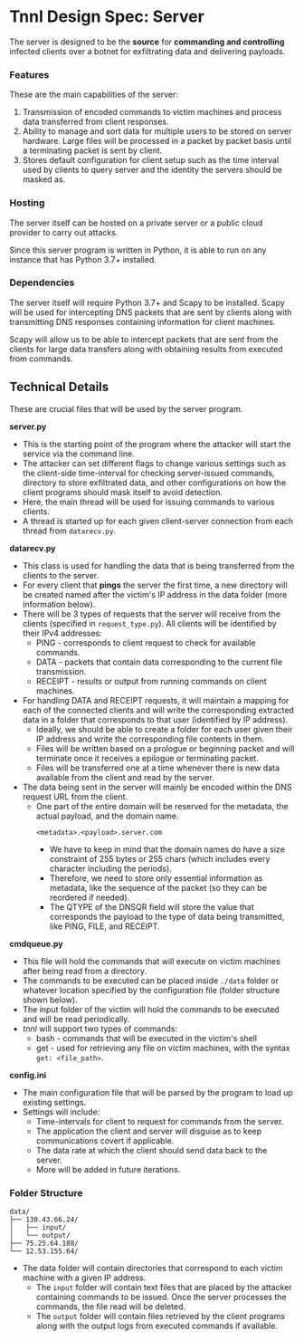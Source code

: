 # Tnnl Design Spec: Server

The server is designed to be the **source** for **commanding and controlling** infected clients over a botnet for exfiltrating data and delivering payloads. 



### Features

These are the main capabilities of the server:

1. Transmission of encoded commands to victim machines and process data transferred from client responses.
2. Ability to manage and sort data for multiple users to be stored on server hardware. Large files will be processed in a packet by packet basis until a terminating packet is sent by client.
3. Stores default configuration for client setup such as the time interval used by clients to query server and the identity the servers should be masked as.

### Hosting

The server itself can be hosted on a private server or a public cloud provider to carry out attacks.

Since this server program is written in Python, it is able to run on any instance that has Python 3.7+ installed.

### Dependencies

The server itself will require Python 3.7+ and Scapy to be installed. Scapy will be used for intercepting DNS packets that are sent by clients along with transmitting DNS responses containing information for client machines.

Scapy will allow us to be able to intercept packets that are sent from the clients for large data transfers along with obtaining results from executed from commands.

## Technical Details

These are crucial files that will be used by the server program.

**server.py**

* This is the starting point of the program where the attacker will start the service via the command line.
* The attacker can set different flags to change various settings such as the client-side time-interval for checking server-issued commands, directory to store exfiltrated data, and other configurations on how the client programs should mask itself to avoid detection.
* Here, the main thread will be used for issuing commands to various clients.
* A thread is started up for each given client-server connection from each thread from `datarecv.py`.

**datarecv.py**

* This class is used for handling the data that is being transferred from the clients to the server.
* For every client that **pings** the server the first time, a new directory will be created named after the victim's IP address in the data folder (more information below).
* There will be 3 types of requests that the server will receive from the clients (specified in `request_type.py`). All clients will be identified by their IPv4 addresses:
  * PING - corresponds to client request to check for available commands.
  * DATA - packets that contain data corresponding to the current file transmission.
  * RECEIPT - results or output from running commands on client machines.
* For handling DATA and RECEIPT requests, it will maintain a mapping for each of the connected clients and will write the corresponding extracted data in a folder that corresponds to that user (identified by IP address).
  * Ideally, we should be able to create a folder for each user given their IP address and write the corresponding file contents in them.
  * Files will be written based on a prologue or beginning packet and will terminate once it receives a epilogue or terminating packet.
  * Files will be transferred one at a time whenever there is new data available from the client and read by the server.
* The data being sent in the server will mainly be encoded within the DNS request URL from the client.
  * One part of the entire domain will be reserved for the metadata, the actual payload, and the domain name.
    ```
    <metadata>.<payload>.server.com
    ```
    * We have to keep in mind that the domain names do have a size constraint of 255 bytes or 255 chars (which includes every character including the periods).
    * Therefore, we need to store only essential information as metadata, like the sequence of the packet (so they can be reordered if needed).
    * The QTYPE of the DNSQR field will store the value that corresponds the payload to the type of data being transmitted, like PING, FILE, and RECEIPT.

**cmdqueue.py**

* This file will hold the commands that will execute on victim machines after being read from a directory.
* The commands to be executed can be placed inside `./data` folder or whatever location specified by the configuration file (folder structure shown below).
* The input folder of the victim will hold the commands to be executed and will be read periodically.
* *tnnl* will support two types of commands:
  *  bash - commands that will be executed in the victim's shell
  * get - used for retrieving any file on victim machines, with the syntax `get: <file_path>`.

**config.ini**

* The main configuration file that will be parsed by the program to load up existing settings.
* Settings will include:
  * Time-intervals for client to request for commands from the server.
  * The application the client and server will disguise as to keep communications covert if applicable.
  * The data rate at which the client should send data back to the server.
  * More will be added in future iterations.

### Folder Structure

```
data/
├── 130.43.66.24/
│   ├── input/
│   └── output/
├── 75.25.64.188/
└── 12.53.155.64/
```

* The data folder will contain directories that correspond to each victim machine with a given IP address.
  * The `input` folder will contain text files that are placed by the attacker containing commands to be issued. Once the server processes the commands, the file read will be deleted.
  * The `output` folder will contain files retrieved by the client programs along with the output logs from executed commands if available.